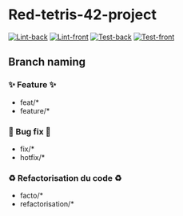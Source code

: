 # Red-tetris-42-project

[![Lint-back](https://github.com/louchebem06/red-tetris-42-project/actions/workflows/lint-back.yaml/badge.svg)](https://github.com/louchebem06/red-tetris-42-project/actions/workflows/lint-back.yaml/)
[![Lint-front](https://github.com/louchebem06/red-tetris-42-project/actions/workflows/lint-front.yaml/badge.svg)](https://github.com/louchebem06/red-tetris-42-project/actions/workflows/lint-front.yaml/)
[![Test-back](https://github.com/louchebem06/red-tetris-42-project/actions/workflows/test-back.yaml/badge.svg)](https://github.com/louchebem06/red-tetris-42-project/actions/workflows/test-back.yaml/)
[![Test-front](https://github.com/louchebem06/red-tetris-42-project/actions/workflows/test-front.yaml/badge.svg)](https://github.com/louchebem06/red-tetris-42-project/actions/workflows/test-front.yaml/)

## Branch naming
### ✨ Feature ✨
- feat/*
- feature/*
### 🐛 Bug fix 🐛
- fix/*
- hotfix/*

### ♻️ Refactorisation du code ♻️
- facto/*
- refactorisation/*
